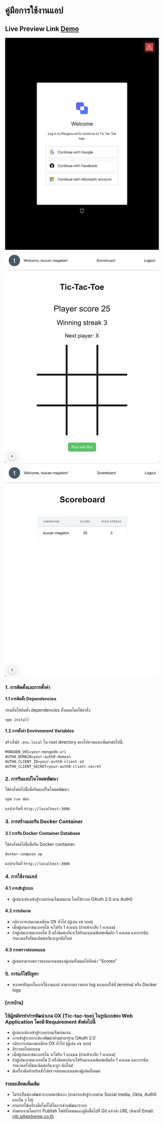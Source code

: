 # คู่มือการใช้งานแอป

## Live Preview Link [Demo](https://tic-tac-toe-hdamhdbfamagbvcy.southeastasia-01.azurewebsites.net)


![Login](./docs/oauth-login.jpg)
![Game](./docs/game-page.jpg)
![Score](./docs/score-page.jpg)

### 1. การติดตั้งและการตั้งค่า

#### 1.1 การติดตั้ง Dependencies
ก่อนอื่นให้ติดตั้ง dependencies ทั้งหมดโดยใช้คำสั่ง:
```sh
npm install
```

#### 1.2 การตั้งค่า Environment Variables
สร้างไฟล์ `.env.local` ใน root directory ของโปรเจคและเพิ่มค่าต่อไปนี้:
```env
MONGODB_URI=your-mongodb-uri
AUTH0_DOMAIN=your-auth0-domain
AUTH0_CLIENT_ID=your-auth0-client-id
AUTH0_CLIENT_SECRET=your-auth0-client-secret
```

### 2. การรันแอปในโหมดพัฒนา
ใช้คำสั่งต่อไปนี้เพื่อรันแอปในโหมดพัฒนา:
```sh
npm run dev
```
แอปจะรันที่ `http://localhost:3000`

### 3. การสร้างและรัน Docker Container

#### 3.1 การรัน Docker Container Database
ใช้คำสั่งต่อไปนี้เพื่อรัน Docker container:
```sh
docker-compose up
```
แอปจะรันที่ `http://localhost:3000`

### 4. การใช้งานแอป

#### 4.1 การเข้าสู่ระบบ
- ผู้เล่นจะต้องเข้าสู่ระบบก่อนเริ่มเล่นเกม โดยใช้ระบบ OAuth 2.0 ผ่าน Auth0

#### 4.2 การเล่นเกม
- กติกาการเล่นเกมเหมือน OX ทั่วไป (ผู้เล่น vs บอท)
- เมื่อผู้เล่นเอาชนะบอทได้ จะได้รับ 1 คะแนน (ถ้าแพ้จะเสีย 1 คะแนน)
- ถ้าผู้เล่นเอาชนะบอทได้ 3 ครั้งติดต่อกันจะได้รับคะแนนพิเศษเพิ่มอีก 1 คะแนน และการนับจำนวนครั้งที่ชนะติดต่อกันจะถูกนับใหม่

#### 4.3 การตรวจสอบคะแนน
- ผู้เล่นสามารถตรวจสอบคะแนนของผู้เล่นทั้งหมดได้ที่หน้า "Scores"

### 5. การแก้ไขปัญหา
- หากพบปัญหาในการใช้งานแอป สามารถตรวจสอบ log ของแอปได้ที่ terminal หรือ Docker logs


### [การบ้าน]

### ให้ผู้สมัครทำกำรพัฒนำเกม OX (Tic-tac-toe) ในรูปแบบของ Web Application โดยมี Requirement ดังต่อไปนี้

- ผู้เล่นจะต้องเข้าสู่ระบบก่อนเริ่มเล่นเกม
- การเข้าสู่ระบบจะต้องพัฒนำตำมมำตรฐำน OAuth 2.0
- กติกการเล่นเกมเหมือน OX ทั่วไป (ผู้เล่น vs บอท)
- มีระบบเก็บคะแนน
- เมื่อผู้เล่นเอาชนะบอทได้ จะได้รับ 1 คะแนน (ถ้าแพ้จะเสีย 1 คะแนน)
- ถ้าผู้เล่นเอาชนะบอทได้ 3 ครั้งติดต่อกันจะได้รับคะแนนพิเศษเพิ่มอีก 1 คะแนน และการนับจำนวนครั้งที่ชนะติดต่อกันจะถูก นับใหม่
- มีเครื่องมือสำหรับเข้ำไปตรวจสอบคะแนนของผู้เล่นทั้งหมด

### รายละเอียดเพิ่มเติม

- ไม่จำเป็นต้องพัฒนำระบบสมาชิกเอง (สามารถเข้าสู่ระบบผ่าน Social media, Okta, Auth0 และอื่น ๆ ได้)
- สามารถใช้เครื่องมือใดก็ได้ในการช่วยพัฒนาระบบ
- ส่งมอบงานโดยกำร Publish ไฟล์ทั้งหมดและคู่มือขึ้นไปที่ Git แล้วส่ง URL เข้ามาที่ Email: niti.s@extreme.co.th